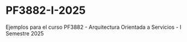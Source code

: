 # PF3882-I-2025
Ejemplos para el curso PF3882 - Arquitectura Orientada a Servicios - I Semestre 2025
